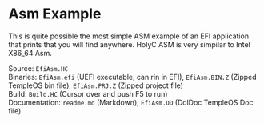 # Asm Example

This is quite possible the most simple ASM example of an EFI application that prints that you will find anywhere. HolyC ASM is very simpilar to Intel X86_64 Asm.

Source: `EfiAsm.HC`</br>
Binaries: `EfiAsm.efi` (UEFI executable, can rin in EFI), `EfiAsm.BIN.Z` (Zipped TempleOS bin file), `EfiAsm.PRJ.Z` (Zipped project file)</br>
Build: `Build.HC` (Cursor over and push F5 to run)</br>
Documentation: `readme.md` (Markdown), `EfiAsm.DD` (DolDoc TempleOS Doc file)</br>
